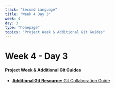 ```yaml
---
track: "Second Language"
title: "Week 4 Day 3"
week: 4
day: 3
type: "homepage"
topics: "Project Week & Additional Git Guides"
---
```



# Week 4 - Day 3

#### Project Week & Additional Git Guides

- [**Additional Git Resource:** Git Collaboration Guide](/second-language/week-4/day-3/lecture-materials/git-collaboration-guide/)

